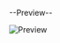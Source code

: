 --Preview--

![Preview](https://github.com/Efkanbt/Coming-Soon-Page/assets/95717776/7e7b2274-3985-465f-9a0e-b58656f4fd24)
